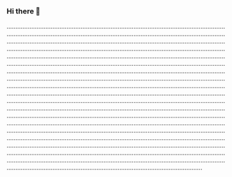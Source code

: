 ### Hi there 👋

...................................................................................................................................................................................................................................................................................................................................................................................................................................................................................................................................................................................................................................................................................................................................................................................................................................................................................................................................................................................................................................................................................................................................................................................................................................................................................................................................................................................................................................................................................................................................................................................................................................................................................................................................................................................................................................................................................................................................................................................................................................................................................................................................................................................................................................................................................................................................................................................................................................................................................................................................................................